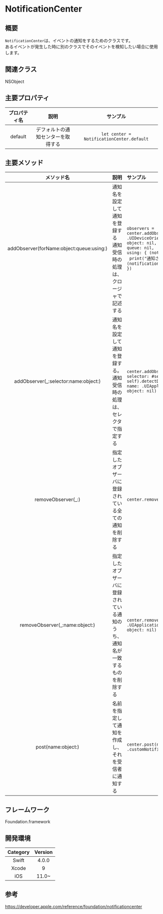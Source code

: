 # NotificationCenter

## 概要
`NotificationCenter`は、イベントの通知をするためのクラスです。<br>あるイベントが発生した時に別のクラスでそのイベントを検知したい場合に使用します。

## 関連クラス
NSObject

## 主要プロパティ
| プロパティ名 | 説明 | サンプル |
|:-----------:|:------------:|:------------:|
| default | デフォルトの通知センターを取得する | `let center = NotificationCenter.default` |

## 主要メソッド

| メソッド名 | 説明 | サンプル |
|:-----------:|:------------|:------------|
| addObserver(forName:object:queue:using:) | 通知名を設定して通知を登録する<br>通知受信時の処理は、クロージャで記述する | `observers = center.addObserver(forName: .UIDeviceOrientationDidChange,`<br> `object: nil,`<br> `queue: nil,`<br>`using: { (notification) in`<br>   `print("通知されました。\n\(notification)")`<br>`})` |
| addObserver(_:selector:name:object:) | 通知名を設定して通知を登録する。<br>通知受信時の処理は、セレクタで指定する | `center.addObserver(self,`<br> `selector: #selector(type(of: self).detectDidBecomeActive),`<br> `name: .UIApplicationDidBecomeActive,`<br> `object: nil)` |
| removeObserver(_:) | 指定したオブザーバに登録されている全ての通知を削除する | `center.removeObserver(self)` |
| removeObserver(_:name:object:)  | 指定したオブザーバに登録されている通知のうち、通知名が一致するものを削除する | `center.removeObserver(self, name: .UIApplicationUserDidTakeScreenshot, object: nil)` |
| post(name:object:) | 名前を指定して通知を作成し、それを受信者に通知する | `center.post(name: .customNotification, object: nil)` |

## フレームワーク
Foundation.framework

## 開発環境
| Category | Version |
|:-----------:|:------------:|
| Swift | 4.0.0 |
| Xcode | 9 |
| iOS | 11.0~ |

## 参考
https://developer.apple.com/reference/foundation/notificationcenter

